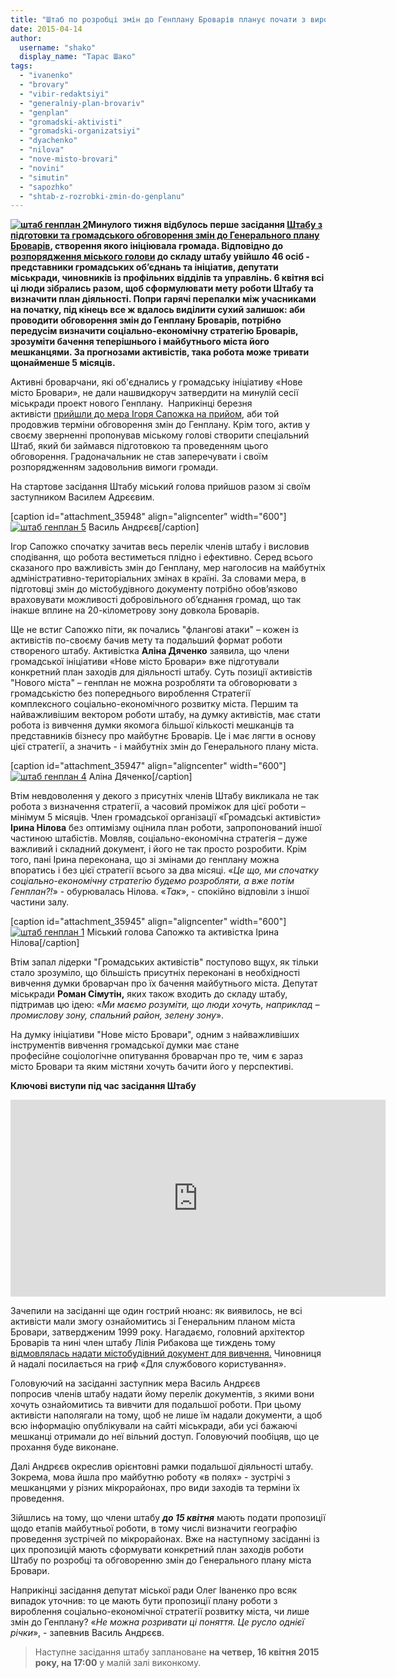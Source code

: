 ```yaml
---
title: "Штаб по розробці змін до Генплану Броварів планує почати з вироблення Стратегії розвитку міста"
date: 2015-04-14
author: 
  username: "shako"
  display_name: "Тарас Шако"
tags: 
  - "ivanenko"
  - "brovary"
  - "vibir-redaktsiyi"
  - "generalniy-plan-brovariv"
  - "genplan"
  - "gromadski-aktivisti"
  - "gromadski-organizatsiyi"
  - "dyachenko"
  - "nilova"
  - "nove-misto-brovari"
  - "novini"
  - "simutin"
  - "sapozhko"
  - "shtab-z-rozrobki-zmin-do-genplanu"
---
```


**[![штаб генплан 2](https://mpz.brovary.org/wp-content/uploads/2015/04/shtab-genplan-2.jpg)](https://mpz.brovary.org/wp-content/uploads/2015/04/shtab-genplan-2.jpg)Минулого тижня відбулось перше засідання [Штабу з підготовки та громадського обговорення змін до Генерального плану Броварів](https://mpz.brovary.org/sapozhko-pogodivsya-prodovzhiti-obgovorennya-genplanu-brovariv-ta-perenesti-gromadski-sluhannya/), створення якого ініціювала громада. Відповідно до [розпорядження міського голови](http://brovary.kiev.ua/rozporyadzhennya-m%D1%96skogo-golovi-v%D1%96d-03042015-%E2%84%9650-od-pro-stvorennya-shtabu-shchodo-rozrobki-ta-gromad) до складу штабу увійшло 46 осіб - представники громадських об’єднань та ініціатив, депутати міськради, чиновників із профільних відділів та управлінь. 6 квітня всі ці люди зібрались разом, щоб сформулювати мету роботи Штабу та визначити план діяльності. Попри гарячі перепалки між учасниками на початку, під кінець все ж вдалось виділити сухий залишок: аби проводити обговорення змін до Генплану Броварів, потрібно передусім визначити соціально-економічну стратегію Броварів, зрозуміти бачення теперішнього і майбутнього міста його мешканцями. За прогнозами активістів, така робота може тривати щонайменше 5 місяців.**

Активні броварчани, які об'єднались у громадську ініціативу «Нове місто Бровари», не дали нашвидкоруч затвердити на минулій сесії міськради проект нового Генплану.  Наприкінці березня активісти [прийшли до мера Ігоря Сапожка на прийом](https://mpz.brovary.org/sapozhko-pogodivsya-prodovzhiti-obgovorennya-genplanu-brovariv-ta-perenesti-gromadski-sluhannya/), аби той продовжив терміни обговорення змін до Генплану. Крім того, актив у своєму зверненні пропонував міському голові створити спеціальний Штаб, який би займався підготовкою та проведенням цього обговорення. Градоначальник не став заперечувати і своїм розпорядженням задовольнив вимоги громади.

На стартове засідання Штабу міський голова прийшов разом зі своїм заступником Василем Адрєєвим.

\[caption id="attachment\_35948" align="aligncenter" width="600"\][![штаб генплан 5](https://mpz.brovary.org/wp-content/uploads/2015/04/shtab-genplan-5.jpg)](https://mpz.brovary.org/wp-content/uploads/2015/04/shtab-genplan-5.jpg) Василь Андрєєв\[/caption\]

Ігор Сапожко спочатку зачитав весь перелік членів штабу і висловив сподівання, що робота вестиметься плідно і ефективно. Серед всього сказаного про важливість змін до Генплану, мер наголосив на майбутніх адміністративно-територіальних змінах в країні. За словами мера, в підготовці змін до містобудівного документу потрібно обов’язково враховувати можливості добровільного об’єднання громад, що так інакше вплине на 20-кілометрову зону довкола Броварів.

Ще не встиг Сапожко піти, як почались "флангові атаки" – кожен із активістів по-своєму бачив мету та подальший формат роботи створеного штабу. Активістка **Аліна Дяченко** заявила, що члени громадської ініціативи «Нове місто Бровари» вже підготували конкретний план заходів для діяльності штабу. Суть позиції активістів "Нового міста" – генплан не можна розробляти та обговорювати з громадськістю без попереднього вироблення Стратегії комплексного соціально-економічного розвитку міста. Першим та найважливішим вектором роботи штабу, на думку активістів, має стати робота із вивчення думки якомога більшої кількості мешканців та представників бізнесу про майбутнє Броварів. Це і має лягти в основу цієї стратегії, а значить - і майбутніх змін до Генерального плану міста.

\[caption id="attachment\_35947" align="aligncenter" width="600"\][![штаб генплан 4](https://mpz.brovary.org/wp-content/uploads/2015/04/shtab-genplan-4.jpg)](https://mpz.brovary.org/wp-content/uploads/2015/04/shtab-genplan-4.jpg) Аліна Дяченко\[/caption\]

Втім невдоволення у декого з присутніх членів Штабу викликала не так робота з визначення стратегії, а часовий проміжок для цієї роботи – мінімум 5 місяців. Член громадської організації «Громадські активісти» **Ірина Нілова** без оптимізму оцінила план роботи, запропонований іншої частиною штабістів. Мовляв, соціально-економічна стратегія – дуже важливий і складний документ, і його не так просто розробити. Крім того, пані Ірина переконана, що зі змінами до генплану можна впоратись і без цієї стратегії всього за два місяці. «_Це що, ми спочатку соціально-економічну стратегію будемо розробляти, а вже потім Генплан?!_» - обурювалась Нілова. «_Так_», - спокійно відповіли з іншої частини залу.

\[caption id="attachment\_35945" align="aligncenter" width="600"\][![штаб генплан 1](https://mpz.brovary.org/wp-content/uploads/2015/04/shtab-genplan-1.jpg)](https://mpz.brovary.org/wp-content/uploads/2015/04/shtab-genplan-1.jpg) Міський голова Сапожко та активістка Ірина Нілова\[/caption\]

Втім запал лідерки "Громадських активістів" поступово вщух, як тільки стало зрозуміло, що більшість присутніх переконані в необхідності вивчення думки броварчан про їх бачення майбутнього міста. Депутат міськради **Роман Сімутін,** яких також входить до складу штабу, підтримав цю ідею: «_Ми маємо розуміти, що люди хочуть, наприклад – промислову зону, спальний район, зелену зону_».

На думку ініціативи "Нове місто Бровари", одним з найважливіших інструментів вивчення громадської думки має стане професійне соціологічне опитування броварчан про те, чим є зараз місто Бровари та яким містяни хочуть бачити його у перспективі.

**Ключові виступи під час засідання Штабу**

<iframe src="https://www.youtube.com/embed/iPs8o8xTNZ8" width="600" height="315" frameborder="0" allowfullscreen="allowfullscreen"></iframe>

Зачепили на засіданні ще один гострий нюанс: як виявилось, не всі активісти мали змогу ознайомитись зі Генеральним планом міста Бровари, затвердженим 1999 року. Нагадаємо, головний архітектор Броварів та нині член штабу Лілія Рибакова ще тиждень тому [відмовлялась надати містобудівний документ для вивчення.](https://mpz.brovary.org/yak-za-6-hvilin-nagovoriti-na-sudoviy-pozov-blits-trening-vid-ribakovoyi/) Чиновниця й надалі посилається на гриф «Для службового користування».

Головуючий на засіданні заступник мера Василь Андрєєв попросив членів штабу надати йому перелік документів, з якими вони хочуть ознайомитись та вивчити для подальшої роботи. При цьому активісти наполягали на тому, щоб не лише їм надали документи, а щоб всю інформацію опублікували на сайті міськради, аби усі бажаючі мешканці отримали до неї вільний доступ. Головуючий пообіцяв, що це прохання буде виконане.

Далі Андрєєв окреслив орієнтовні рамки подальшої діяльності штабу. Зокрема, мова йшла про майбутню роботу «в полях» - зустрічі з мешканцями у різних мікрорайонах, про види заходів та терміни їх проведення.

Зійшлись на тому, що члени штабу _**до 15 квітня**_ мають подати пропозиції щодо етапів майбутньої роботи, в тому числі визначити географію проведення зустрічей по мікрорайонах. Вже на наступному засіданні із цих пропозицій мають сформувати конкретний план заходів роботи Штабу по розробці та обговоренню змін до Генерального плану міста Бровари.

Наприкінці засідання депутат міської ради Олег Іваненко про всяк випадок уточнив: то це мають бути пропозиції плану роботи з вироблення соціально-економічної стратегії розвитку міста, чи лише змін до Генплану? «_Не можна розривати ці поняття. Це русло однієї річки_», - запевнив Василь Андрєєв.

> Наступне засідання штабу заплановане **на четвер, 16 квітня 2015 року, на 17:00** у малій залі виконкому.
